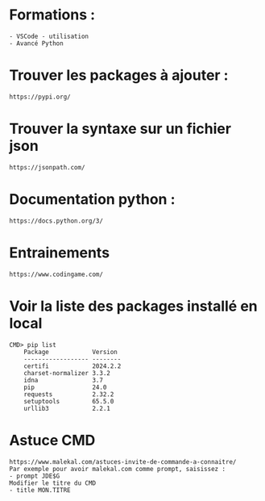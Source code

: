 
# Formations :
    - VSCode - utilisation
    - Avancé Python

# Trouver les packages à ajouter :
    https://pypi.org/

# Trouver la syntaxe sur un fichier json
    https://jsonpath.com/
    
# Documentation python :
    https://docs.python.org/3/

# Entrainements
    https://www.codingame.com/


# Voir la liste des packages installé en local
    CMD> pip list
        Package            Version
        ------------------ --------
        certifi            2024.2.2
        charset-normalizer 3.3.2
        idna               3.7
        pip                24.0
        requests           2.32.2
        setuptools         65.5.0
        urllib3            2.2.1


# Astuce CMD
    https://www.malekal.com/astuces-invite-de-commande-a-connaitre/
    Par exemple pour avoir malekal.com comme prompt, saisissez :
    - prompt JDE$G
    Modifier le titre du CMD
    - title MON.TITRE
